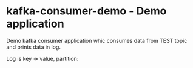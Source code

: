 # kafka-consumer-demo - Demo application

Demo kafka consumer application whic consumes data from TEST topic and prints data in log.

Log is key -> value, partition:

